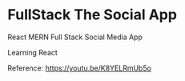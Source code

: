 # FullStack The Social App
React MERN Full Stack Social Media App

Learning React

Reference: https://youtu.be/K8YELRmUb5o